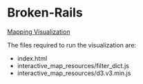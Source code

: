 # Broken-Rails

[Mapping Visualization](http://htmlpreview.github.com/?https://github.com/samlpollack/Broken-Rails/blob/master/index.html)

The files required to run the visualization are:
* index.html
* interactive_map_resources/filter_dict.js
* interactive_map_resources/d3.v3.min.js
